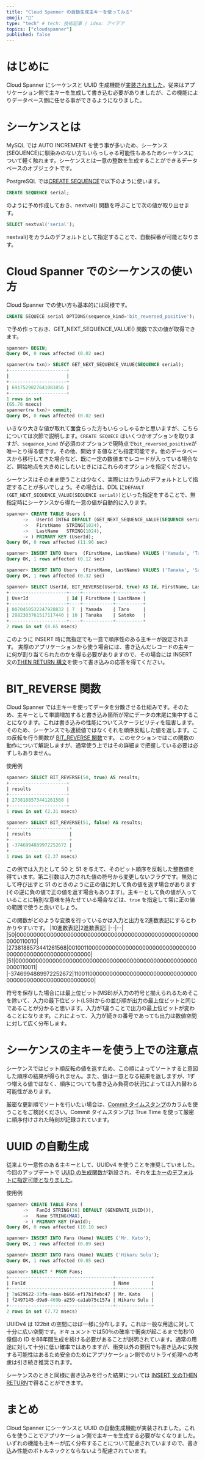 ```yaml
---
title: "Cloud Spanner の自動生成主キーを使ってみる"
emoji: "🔑"
type: "tech" # tech: 技術記事 / idea: アイデア
topics: ["cloudspanner"]
published: false
---
```

# はじめに
Cloud Spanner にシーケンスと UUID 生成機能が[実装されました](https://cloud.google.com/spanner/docs/release-notes?hl=ja#August_23_2023)。従来はアプリケーション側で主キーを生成して書き込む必要がありましたが、この機能によりデータベース側に任せる事ができるようになりました。

# シーケンスとは
MySQL では AUTO INCREMENT を使う事が多いため、シーケンス(SEQUENCE)に馴染みのない方もいらっしゃる可能性もあるためシーケンスについて軽く触れます。シーケンスとは一意の整数を生成することができるデータベースのオブジェクトです。

PostgreSQL では[CREATE SEQUENCE](https://www.postgresql.jp/document/15/html/sql-createsequence.html)で以下のように使います。
```sql
CREATE SEQUENCE serial;
```
のように予め作成しておき、nextval() 関数を呼ぶことで次の値が取り出せます。
```sql
SELECT nextval('serial');
```
nextval()をカラムのデフォルトとして指定することで、自動採番が可能となります。
# Cloud Spanner でのシーケンスの使い方
Cloud Spanner での使い方も基本的には同様です。

```sql
CREATE SEQUECE serial OPTIONS(sequence_kind='bit_reversed_positive');
```
で予め作っておき、GET_NEXT_SEQUENCE_VALUE() 関数で次の値が取得できます。
```sql
spanner> BEGIN;
Query OK, 0 rows affected (0.02 sec)

spanner(rw txn)> SELECT GET_NEXT_SEQUENCE_VALUE(SEQUENCE serial);
+---------------------+
|                     |
+---------------------+
| 6917529027641081856 |
+---------------------+
1 rows in set 
(65.76 msecs)
spanner(rw txn)> commit;
Query OK, 0 rows affected (0.02 sec)
```

いきなり大きな値が取れて面食らった方もいらっしゃるかと思いますが、こちらについては次節で説明します。`CREATE SEQUECE` はいくつかオプションを取りますが、`sequence_kind` が必須のオプションで現時点で`bit_reversed_positive`が唯一とり得る値です。その他、開始する値なども指定可能です。他のデータベースから移行してきた場合など、既に一定の数値までレコードが入っている場合など、開始地点を大きめにしたいときにはこれらのオプションを指定ください。

シーケンスはそのまま使うことは少なく、実際にはカラムのデフォルトとして指定することが多いでしょう。その場合は、DDL に`DEFAULT (GET_NEXT_SEQUENCE_VALUE(SEQUENCE serial))`といった指定をすることで、無指定時にシーケンスから得た一意の値が自動的に入ります。
```sql
spanner> CREATE TABLE Users (
      ->   UserId INT64 DEFAULT (GET_NEXT_SEQUENCE_VALUE(SEQUENCE serial)),
      ->   FirstName  STRING(1024),
      ->   LastName   STRING(1024),
      -> ) PRIMARY KEY (UserId);
Query OK, 0 rows affected (11.96 sec)

spanner> INSERT INTO Users  (FirstName, LastName) VALUES ('Yamada', 'Taro');
Query OK, 1 rows affected (0.12 sec)

spanner> INSERT INTO Users  (FirstName, LastName) VALUES ('Tanaka', 'Satoko');
Query OK, 1 rows affected (0.32 sec)

spanner> SELECT UserId, BIT_REVERSE(UserId, true) AS Id, FirstName, LastName FROM Users ORDER BY Id;
+---------------------+----+-----------+----------+
| UserId              | Id | FirstName | LastName |
+---------------------+----+-----------+----------+
| 8070450532247928832 | 7  | Yamada    | Taro     |
| 2882303761517117440 | 10 | Tanaka    | Satoko   |
+---------------------+----+-----------+----------+
2 rows in set (8.65 msecs)
```
このように INSERT 時に無指定でも一意で順序性のある主キーが設定されます。
実際のアプリケーションから使う場合には、書き込んだレコードの主キーに何が割り当てられたのかを得る必要がありますので、その場合には INSERT 文の[THEN RETURN 構文](https://cloud.google.com/spanner/docs/reference/standard-sql/dml-syntax#insert_with_then_return)を使って書き込みの応答を得てください。

# BIT_REVERSE 関数
Cloud Spanner では主キーを使ってデータを分散させる仕組みです。そのため、主キーとして単調増加すると書き込み箇所が常にデータの末尾に集中することになります。これは書き込みの性能についてスケーラビリティを阻害します。そのため、シーケンスでも連続値ではなくそれを順序反転した値を返します。この反転を行う関数が [BIT_REVERSE 関数](https://cloud.google.com/spanner/docs/reference/standard-sql/bit_functions#bit_reverse)です。
このセクションではこの関数の動作について解説しますが、通常使う上ではその詳細まで把握している必要は必ずしもありません。

使用例
```sql
spanner> SELECT BIT_REVERSE(50, true) AS results;
+---------------------+
| results             |
+---------------------+
| 2738188573441261568 |
+---------------------+
1 rows in set (2.31 msecs)

spanner> SELECT BIT_REVERSE(51, false) AS results;
+----------------------+
| results              |
+----------------------+
| -3746994889972252672 |
+----------------------+
1 rows in set (2.37 msecs)
```
この例では入力として 50 と 51 を与えて、そのビット順序を反転した整数値を得ています。第二引数は入力された値の符号から変更しないフラグです。無効にして呼び出すと 51 のときのように正の値に対して負の値を返す場合があります(その逆に負の値で正の値を返す場合もあります)。主キーとして負の値が入っていることに特別な意味を持たせている場合などは、`true` を指定して常に正の値の範囲で使うと良いでしょう。

この関数がどのような変換を行っているかは入力と出力を2進数表記にするとわかりやすいです。
|10進数表記|2進数表記|
|--|--|
|50|0000000000000000000000000000000000000000000000000000000000110010|
|2738188573441261568|0010011000000000000000000000000000000000000000000000000000000000|
|51|0000000000000000000000000000000000000000000000000000000000110011|
|-3746994889972252672|1100110000000000000000000000000000000000000000000000000000000000|

符号を保存した場合には最上位ビット(MSB)が入力の符号と揃えられるためそこを除いて、入力の最下位ビット(LSB)からの並び順が出力の最上位ビットと同じであることが分かると思います。入力が1違うことで出力の最上位ビットが変わることになります。これによって、入力が続きの番号であっても出力は数値空間に対して広く分布します。

# シーケンスの主キーを使う上での注意点
シーケンスではビット順反転の値を返すため、この順によってソートすると意図した順序の結果が得られません。また、値は一意となる結果を返しますが、1ずつ増える値ではなく、順序についても書き込み負荷の状況によっては入れ替わる可能性があります。

厳密な更新順でソートを行いたい場合は、[Commit タイムスタンプ](https://cloud.google.com/spanner/docs/commit-timestamp?hl=ja)のカラムを使うことをご検討ください。Commit タイムスタンプは True Time を使って厳密に順序付けされた時刻が記録されています。

# UUID の自動生成
従来より一意性のある主キーとして、UUIDv4 を使うことを推奨していました。今回のアップデートで [UUID の生成関数](https://cloud.google.com/spanner/docs/reference/standard-sql/functions-and-operators#generate_uuid)が新設され、それを[主キーのデフォルトに指定可能となりました](https://cloud.google.com/spanner/docs/primary-key-default-value#universally_unique_identifier_uuid)。

使用例
```sql
spanner> CREATE TABLE Fans (
      ->   FanId STRING(36) DEFAULT (GENERATE_UUID()),
      ->   Name STRING(MAX),
      -> ) PRIMARY KEY (FanId);     
Query OK, 0 rows affected (10.10 sec)

spanner> INSERT INTO Fans (Name) VALUES ('Mr. Kato');
Query OK, 1 rows affected (0.09 sec)

spanner> INSERT INTO Fans (Name) VALUES ('Hikaru Sulu');
Query OK, 1 rows affected (0.05 sec)

spanner> SELECT * FROM Fans;
+--------------------------------------+-------------+
| FanId                                | Name        |
+--------------------------------------+-------------+
| 7a629622-33fa-4aaa-b666-ef17b1febc47 | Mr. Kato    |
| f2497145-d9a9-469b-a259-ca1ab75c157a | Hikaru Sulu |
+--------------------------------------+-------------+
2 rows in set (7.72 msecs)
```

UUIDv4 は 122bit の空間にほぼ一様に分布します。これは一般な用途に対して十分に広い空間です。ドキュメントでは50％の確率で衝突が起こるまで毎秒10億個の ID を86年間生成を続ける必要があることが説明されています。通常の用途に対して十分に低い確率ではありますが、衝突以外の要因でも書き込みに失敗する可能性はあるため安全のためにアプリケーション側でのリトライ処理への考慮は引き続き推奨されます。

シーケンスのときと同様に書き込みを行った結果については [INSERT 文のTHEN RETURN](https://cloud.google.com/spanner/docs/primary-key-default-value#:~:text=INSERT%20with%20THEN%20RETURN)で得ることができます。

# まとめ
Cloud Spanner にシーケンスと UUID の自動生成機能が実装されました。これらを使うことでアプリケーション側で主キーを生成する必要がなくなりました。
いずれの機能も主キーが広く分布することについて配慮されていますので、書き込み性能のボトルネックとならないよう配慮されています。
